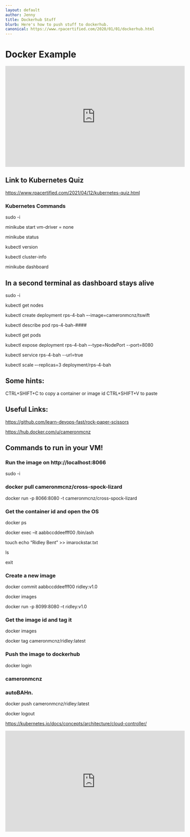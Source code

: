 ```yaml
---
layout: default
author: Jenny
title: Dockerhub Stuff
blurb: Here's how to push stuff to dockerhub.
canonical: https://www.rpacertified.com/2020/01/01/dockerhub.html
---
```

# Docker Example

<div class="embed-responsive embed-responsive-16by9">
<iframe src="https://www.youtube.com/embed/r1RNlZ-4bFE" allow="accelerometer; autoplay; clipboard-write; encrypted-media; gyroscope; picture-in-picture" allowfullscreen="" width="560" height="315" frameborder="0"></iframe>
</div>


## Link to Kubernetes Quiz

https://www.rpacertified.com/2021/04/12/kubernetes-quiz.html


### Kubernetes Commands 

  sudo -i

  minikube start vm-driver = none
  
  minikube status
  
  kubectl version
  
  kubectl cluster-info
  
  minikube dashboard

## In a second terminal as dashboard stays alive

  sudo -i
  
  kubectl get nodes
  
  kubectl create deployment rps-4-bah –-image=cameronmcnz/tswift
  
  kubectl describe pod rps-4-bah-####
  
  kubectl get pods
  
  kubectl expose deployment rps-4-bah –-type=NodePort --port=8080
  
  kubectl service rps-4-bah --url=true
  
  kubectl scale –-replicas=3 deployment/rps-4-bah
  


## Some hints:
CTRL+SHIFT+C to copy a container or image id
CTRL+SHIFT+V to paste

## Useful Links:

https://github.com/learn-devops-fast/rock-paper-scissors

https://hub.docker.com/u/cameronmcnz




## Commands to run in your VM!


### Run the image on http://localhost:8066

sudo -i
### docker pull cameronmcnz/cross-spock-lizard

docker run -p 8066:8080 -t cameronmcnz/cross-spock-lizard

### Get the container id and open the OS

docker ps

docker exec –it aabbccddeefff00 /bin/ash

touch echo “Ridley Bent” >> imarockstar.txt

ls

exit

### Create a new image

docker commit aabbccddeefff00 ridley:v1.0

docker images

docker run -p 8099:8080 –t ridley:v1.0

### Get the image id and tag it

docker images

docker tag <imageid> cameronmcnz/ridley:latest
  
  
### Push the image to dockerhub  

docker login 

### cameronmcnz
### autoBAHn.

docker push cameronmcnz/ridley:latest

docker logout


https://kubernetes.io/docs/concepts/architecture/cloud-controller/

<div class="embed-responsive embed-responsive-16by9">
<iframe src="https://www.youtube.com/embed/vkZ6aXjHFCU" allow="accelerometer; autoplay; clipboard-write; encrypted-media; gyroscope; picture-in-picture" allowfullscreen="" width="560" height="315" frameborder="0"></iframe>
</div>

